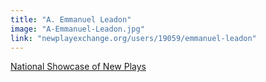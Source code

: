 ```yaml
---
title: "A. Emmanuel Leadon"
image: "A-Emmanuel-Leadon.jpg"
link: "newplayexchange.org/users/19059/emmanuel-leadon"
---
```


[National Showcase of New Plays](/programs/national-showcase-of-new-plays)
